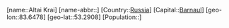 ﻿---
location: [53.2908,83.6478]
type: State
tags:
- geo/State


SpocWebEntityId: 37097
isDeleted: false
confidential: public

---
[name::Altai Krai]
[name-abbr::]
[Country::[Russia](geo/Continent/Europe/Russia.md)]
[Capital::[Barnaul](geo/Continent/Europe/Russia/Barnaul.md)]
[geo-lon::83.6478]
[geo-lat::53.2908]
[Population::]

